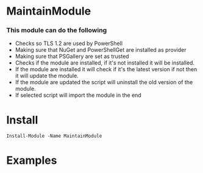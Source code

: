 # MaintainModule
### This module can do the following
- Checks so TLS 1.2 are used by PowerShell
- Making sure that NuGet and PowerShellGet are installed as provider
- Making sure that PSGallery are set as trusted
- Checks if the module are installed, if it's not installed it will be installed.
- If the module are installed it will check if it's the latest version if not then it will update the module.
- If the module are updated the script will uninstall the old version of the module.
- If selected script will import the module in the end

# Install
```
Install-Module -Name MaintainModule
```

# Examples